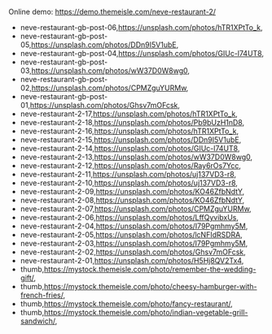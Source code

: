 Online demo: https://demo.themeisle.com/neve-restaurant-2/




- neve-restaurant-gb-post-06,https://unsplash.com/photos/hTR1XPtTo_k,
- neve-restaurant-gb-post-05,https://unsplash.com/photos/DDn9I5V1ubE,
- neve-restaurant-gb-post-04,https://unsplash.com/photos/GIUc-l74UT8,
- neve-restaurant-gb-post-03,https://unsplash.com/photos/wW37D0W8wg0,
- neve-restaurant-gb-post-02,https://unsplash.com/photos/CPMZguYURMw,
- neve-restaurant-gb-post-01,https://unsplash.com/photos/Ghsv7mOFcsk,
- neve-restaurant-2-17,https://unsplash.com/photos/hTR1XPtTo_k,
- neve-restaurant-2-18,https://unsplash.com/photos/Pb9bUzH1nD8,
- neve-restaurant-2-16,https://unsplash.com/photos/hTR1XPtTo_k,
- neve-restaurant-2-15,https://unsplash.com/photos/DDn9I5V1ubE,
- neve-restaurant-2-14,https://unsplash.com/photos/GIUc-l74UT8,
- neve-restaurant-2-13,https://unsplash.com/photos/wW37D0W8wg0,
- neve-restaurant-2-12,https://unsplash.com/photos/Ray6rOs7Ycc,
- neve-restaurant-2-11,https://unsplash.com/photos/uj137VD3-r8,
- neve-restaurant-2-10,https://unsplash.com/photos/uj137VD3-r8,
- neve-restaurant-2-09,https://unsplash.com/photos/KO46ZfbNdtY,
- neve-restaurant-2-08,https://unsplash.com/photos/KO46ZfbNdtY,
- neve-restaurant-2-07,https://unsplash.com/photos/CPMZguYURMw,
- neve-restaurant-2-06,https://unsplash.com/photos/LffQyvibxUs,
- neve-restaurant-2-04,https://unsplash.com/photos/I79Pgmhmy5M,
- neve-restaurant-2-05,https://unsplash.com/photos/lcNFIdRSDRA,
- neve-restaurant-2-03,https://unsplash.com/photos/I79Pgmhmy5M,
- neve-restaurant-2-02,https://unsplash.com/photos/Ghsv7mOFcsk,
- neve-restaurant-2-01,https://unsplash.com/photos/H5Hj8QV2Tx4,
- thumb,https://mystock.themeisle.com/photo/remember-the-wedding-gift/,
- thumb,https://mystock.themeisle.com/photo/cheesy-hamburger-with-french-fries/,
- thumb,https://mystock.themeisle.com/photo/fancy-restaurant/,
- thumb,https://mystock.themeisle.com/photo/indian-vegetable-grill-sandwich/,
